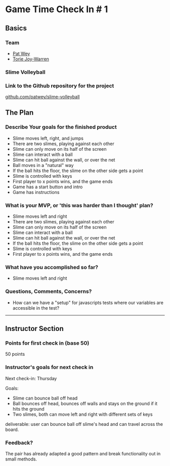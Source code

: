 # Game Time Check In # 1

## Basics

### Team
- [Pat Wey](https://github.com/patwey)
- [Torie Joy-Warren](https://github.com/toriejw)

### Slime Volleyball

### Link to the Github repository for the project
[github.com/patwey/slime-volleyball](https://github.com/patwey/slime-volleyball)

## The Plan

### Describe Your goals for the finished product

- Slime moves left, right, and jumps
- There are two slimes, playing against each other
- Slime can only move on its half of the screen
- Slime can interact with a ball
- Slime can hit ball against the wall, or over the net
- Ball moves in a "natural" way
- If the ball hits the floor, the slime on the other side gets a point
- Slime is controlled with keys
- First player to x points wins, and the game ends
- Game has a start button and intro
- Game has instructions

### What is your MVP, or 'this was harder than I thought' plan?

- Slime moves left and right
- There are two slimes, playing against each other
- Slime can only move on its half of the screen
- Slime can interact with a ball
- Slime can hit ball against the wall, or over the net
- If the ball hits the floor, the slime on the other side gets a point
- Slime is controlled with keys
- First player to x points wins, and the game ends


### What have you accomplished so far?

- Slime moves left and right

### Questions, Comments, Concerns?

- How can we have a "setup" for javascripts tests where our variables are accessible in the test?
-----

## Instructor Section

### Points for first check in (base 50)

50 points

### Instructor's goals for next check in

Next check-in: Thursday

Goals:

* Slime can bounce ball off head
* Ball bounces off head, bounces off walls and stays on the ground if it hits the ground
* Two slimes, both can move left and right with different sets of keys

deliverable: user can bounce ball off slime's head and can travel across the board.

### Feedback?

The pair has already adapted a good pattern and break functionality out in small methods.


